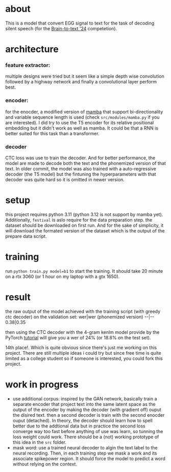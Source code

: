 # about
This is a model that convert EGG signal to text for the task of decoding silent speech (for the [Brain-to-text '24](https://eval.ai/web/challenges/challenge-page/2099/overview) competetion).

# architecture
### feature extractor:
multiple designs were tried but it seem like a simple depth wise convolution followed by a highway network and finally a convolutional layer perform best.
### encoder:
for the enocder, a modified version of [mamba](https://github.com/state-spaces/mamba) that support bi-directionality and variable sequence length is used (check `src/modules/mamba.py` if you are interested). I did try to use the T5 encoder for its relative positional embedding but it didn't work as well as mamba. It could be that a RNN is better suited for this task than a transformer.
### decoder
CTC loss was use to train the decoder. And for better performance, the model are made to decode both the text and the phonemized version of that text. In older commit, the model was also trained with a auto-regressive decoder (the T5 model) but the fintuning the hyperparameters with that decoder was quite hard so it is omitted in newer version.

# setup
this project requires python 3.11 (python 3.12 is not support by mamba yet). Additionally, `festival` is aslo require for the data preparation step.
the dataset should be downloaded on first run. And for the sake of simplicity, it will download the formated version of the dataset which is the output of the prepare data script.

# training
run `python train.py model=b1` to start the training. It should take 20 minute on a rtx 3060 (or 1 hour on my laptop with a gtx 1650).

# result
the raw output of the model achieved with the training script (with greedy ctc decoder) on the validation set:
wer|wer (phonemized version)
--|--
0.38|0.35

then using the CTC decoder with the 4-gram kenlm model provide by the PyTorch [tutorial](https://pytorch.org/audio/main/tutorials/asr_inference_with_ctc_decoder_tutorial.html#sphx-glr-tutorials-asr-inference-with-ctc-decoder-tutorial-py) will give you a wer of 24% (or 18.8% on the test set).

14th place!. Which is quite obvious since there's just me working on this project. There are still multiple ideas i could try but since free time is quite limited as a college student so if someone is interested, you could fork this project. 
# work in progress
* use additional corpus: inspired by the GAN network, basically train a separate encoder that project text into the same latent space as the output of the encoder by making the decoder (with gradient off) ouput the disired text. then a second decoder is train with the second enocder ouput (detached). In theory, the decoder should learn how to spell better due to the addtional data but in practice the second loss converge way too fast before anything of use was learn, so tunning the loss weight could work. There should be a (not) working prototype of this idea in the `src` folder.
* mask word: use a trained neural decoder to algin the text label to the neural recording. Then, in each training step we mask a work and its associate spikepower region. It should force the model to predict a word without relying on the context.
